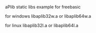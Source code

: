 aPlib static libs  example for freebasic


for windows  libaplib32w.a   or libaplib64w.a

for linux    libaplib32l.a   or libaplib64l.a 
